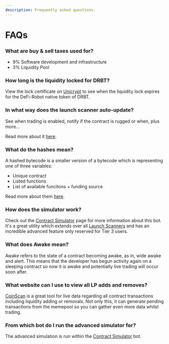 ```yaml
---
description: Frequently asked questions.
---
```


# FAQs

### What are buy & sell taxes used for?

* 9% Software development and infrastructure&#x20;
* 3% Liquidity Pool

### How long is the liquidity locked for DRBT?

View the lock certificate on [Unicrypt](https://app.unicrypt.network/amm/uni-v2/pair/0x032896B951991C5977b4e34e49BbC487e70B61AD) to see when the liquidity lock expires for the DeFi-Robot native token of DRBT.

### In what way does the launch scanner auto-update?

See when trading is enabled, notify if the contract is rugged or when, plus more...

Read more about it [here](https://docs.defirobot.org/what-are-the-utilities/launch-scanners#live-updates).

### What do the hashes mean?

A hashed bytecode is a smaller version of a bytecode which is representing one of three variables:

* Unique contract&#x20;
* Listed functions
* List of available funcitons + funding source

Read more about them [here](https://docs.defirobot.org/what-are-the-utilities/launch-scanners#search-hashes).

### How does the simulator work?

Check out the [Contract Simulator](../utilities/analysis-tools/contract-simulator/) page for more information about this bot. It's a great utility which extends over all [Launch Scanners](../utilities/launch-scanners/) and has an incredible advanced feature only reserved for Tier 3 users.

### What does Awake mean?

Awake refers to the state of a contract becoming awake, as in, wide awake and alert. This means that the developer has begun activity again on a sleeping contract so now it is awake and potentially live trading will occur soon after.

### What website can I use to view all LP adds and removes?

[CoinScan](../misc-tools/coinscan.md) is a great tool for live data regarding all contract transactions including liquidity adding or removals. Not only this, it can generate pending transactions from the memepool so you can gather even more data whilst trading.

### From which bot do I run the advanced simulator for?

The advanced simulation is run within the [Contract Simulator](../utilities/analysis-tools/contract-simulator/) bot.
